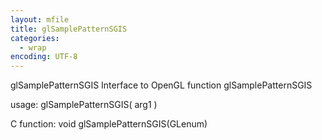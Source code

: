 ```yaml
---
layout: mfile
title: glSamplePatternSGIS
categories:
  - wrap
encoding: UTF-8
---
```


glSamplePatternSGIS  Interface to OpenGL function glSamplePatternSGIS

usage:  glSamplePatternSGIS( arg1 )

C function:  void glSamplePatternSGIS(GLenum)